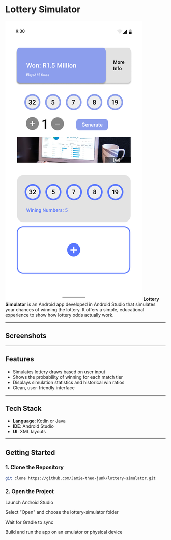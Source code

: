 # Lottery Simulator
![Main Screen](./screenshots/main_view.png)
**Lottery Simulator** is an Android app developed in Android Studio that simulates your chances of winning the lottery. It offers a simple, educational experience to show how lottery odds actually work.

---

## Screenshots


---

## Features

- Simulates lottery draws based on user input
- Shows the probability of winning for each match tier
- Displays simulation statistics and historical win ratios
- Clean, user-friendly interface

---

## Tech Stack

- **Language**: Kotlin or Java
- **IDE**: Android Studio
- **UI**: XML layouts

---

## Getting Started

### 1. Clone the Repository

```bash
git clone https://github.com/Jamie-theo-junk/lottery-simulator.git
```
### 2. Open the Project
Launch Android Studio

Select "Open" and choose the lottery-simulator folder

Wait for Gradle to sync

Build and run the app on an emulator or physical device
